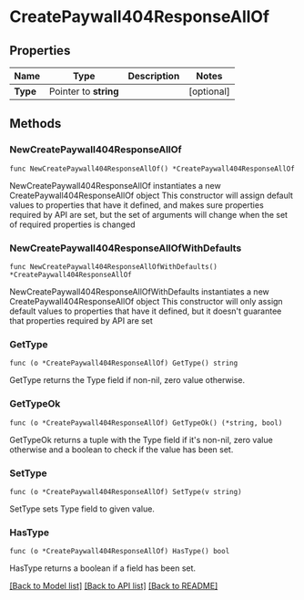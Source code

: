 # CreatePaywall404ResponseAllOf

## Properties

Name | Type | Description | Notes
------------ | ------------- | ------------- | -------------
**Type** | Pointer to **string** |  | [optional] 

## Methods

### NewCreatePaywall404ResponseAllOf

`func NewCreatePaywall404ResponseAllOf() *CreatePaywall404ResponseAllOf`

NewCreatePaywall404ResponseAllOf instantiates a new CreatePaywall404ResponseAllOf object
This constructor will assign default values to properties that have it defined,
and makes sure properties required by API are set, but the set of arguments
will change when the set of required properties is changed

### NewCreatePaywall404ResponseAllOfWithDefaults

`func NewCreatePaywall404ResponseAllOfWithDefaults() *CreatePaywall404ResponseAllOf`

NewCreatePaywall404ResponseAllOfWithDefaults instantiates a new CreatePaywall404ResponseAllOf object
This constructor will only assign default values to properties that have it defined,
but it doesn't guarantee that properties required by API are set

### GetType

`func (o *CreatePaywall404ResponseAllOf) GetType() string`

GetType returns the Type field if non-nil, zero value otherwise.

### GetTypeOk

`func (o *CreatePaywall404ResponseAllOf) GetTypeOk() (*string, bool)`

GetTypeOk returns a tuple with the Type field if it's non-nil, zero value otherwise
and a boolean to check if the value has been set.

### SetType

`func (o *CreatePaywall404ResponseAllOf) SetType(v string)`

SetType sets Type field to given value.

### HasType

`func (o *CreatePaywall404ResponseAllOf) HasType() bool`

HasType returns a boolean if a field has been set.


[[Back to Model list]](../README.md#documentation-for-models) [[Back to API list]](../README.md#documentation-for-api-endpoints) [[Back to README]](../README.md)


